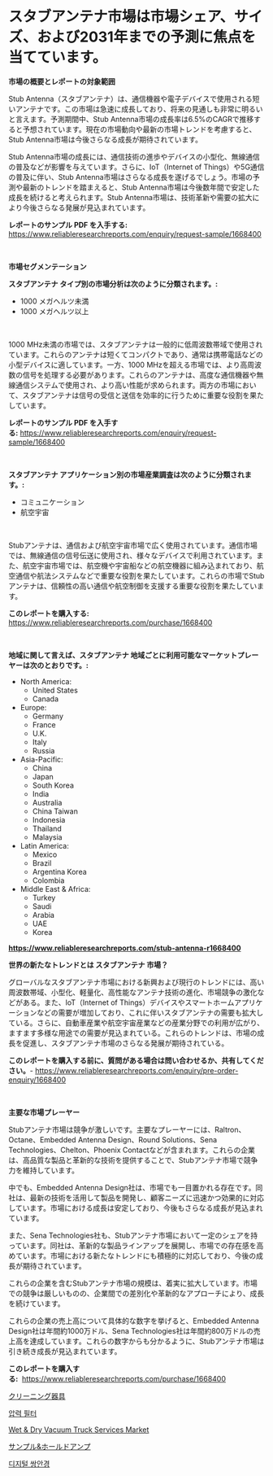 <p><h1>スタブアンテナ市場は市場シェア、サイズ、および2031年までの予測に焦点を当てています。</h1></p><p><strong>市場の概要とレポートの対象範囲</strong></p>
<p><p>Stub Antenna（スタブアンテナ）は、通信機器や電子デバイスで使用される短いアンテナです。この市場は急速に成長しており、将来の見通しも非常に明るいと言えます。予測期間中、Stub Antenna市場の成長率は6.5%のCAGRで推移すると予想されています。現在の市場動向や最新の市場トレンドを考慮すると、Stub Antenna市場は今後さらなる成長が期待されています。</p><p>Stub Antenna市場の成長には、通信技術の進歩やデバイスの小型化、無線通信の普及などが影響を与えています。さらに、IoT（Internet of Things）や5G通信の普及に伴い、Stub Antenna市場はさらなる成長を遂げるでしょう。市場の予測や最新のトレンドを踏まえると、Stub Antenna市場は今後数年間で安定した成長を続けると考えられます。Stub Antenna市場は、技術革新や需要の拡大により今後さらなる発展が見込まれています。</p></p>
<p><strong>レポートのサンプル PDF を入手する:</strong> <a href="https://www.reliableresearchreports.com/enquiry/request-sample/1668400">https://www.reliableresearchreports.com/enquiry/request-sample/1668400</a></p>
<p>&nbsp;</p>
<p><strong>市場セグメンテーション</strong></p>
<p><strong>スタブアンテナ タイプ別の市場分析は次のように分類されます。:</strong></p>
<p><ul><li>1000 メガヘルツ未満</li><li>1000 メガヘルツ以上</li></ul></p>
<p>&nbsp;</p>
<p><p>1000 MHz未満の市場では、スタブアンテナは一般的に低周波数帯域で使用されています。これらのアンテナは短くてコンパクトであり、通常は携帯電話などの小型デバイスに適しています。一方、1000 MHzを超える市場では、より高周波数の信号を処理する必要があります。これらのアンテナは、高度な通信機器や無線通信システムで使用され、より高い性能が求められます。両方の市場において、スタブアンテナは信号の受信と送信を効率的に行うために重要な役割を果たしています。</p></p>
<p><strong>レポートのサンプル PDF を入手する:</strong>&nbsp;<a href="https://www.reliableresearchreports.com/enquiry/request-sample/1668400">https://www.reliableresearchreports.com/enquiry/request-sample/1668400</a></p>
<p>&nbsp;</p>
<p><strong> スタブアンテナ アプリケーション別の市場産業調査は次のように分類されます。:</strong></p>
<p><ul><li>コミュニケーション</li><li>航空宇宙</li></ul></p>
<p>&nbsp;</p>
<p><p>Stubアンテナは、通信および航空宇宙市場で広く使用されています。通信市場では、無線通信の信号伝送に使用され、様々なデバイスで利用されています。また、航空宇宙市場では、航空機や宇宙船などの航空機器に組み込まれており、航空通信や航法システムなどで重要な役割を果たしています。これらの市場でStubアンテナは、信頼性の高い通信や航空制御を支援する重要な役割を果たしています。</p></p>
<p><strong>このレポートを購入する:</strong>&nbsp; <a href="https://www.reliableresearchreports.com/purchase/1668400">https://www.reliableresearchreports.com/purchase/1668400</a></p>
<p>&nbsp;</p>
<p><strong>地域に関して言えば、スタブアンテナ 地域ごとに利用可能なマーケットプレーヤーは次のとおりです。:</strong></p>
<p><ul>
    <li>
        North America:
        <ul>
            <li>United States</li>
            <li>Canada</li>
        </ul>
    </li>
    <li>
        Europe:
        <ul>
            <li>Germany</li>
            <li>France</li>
            <li>U.K.</li>
            <li>Italy</li>
            <li>Russia</li>
        </ul>
    </li>
    <li>
        Asia-Pacific:
        <ul>
            <li>China</li>
            <li>Japan</li>
            <li>South Korea</li>
            <li>India</li>
            <li>Australia</li>
            <li>China Taiwan</li>
            <li>Indonesia</li>
            <li>Thailand</li>
            <li>Malaysia</li>
        </ul>
    </li>
    <li>
        Latin America:
        <ul>
            <li>Mexico</li>
            <li>Brazil</li>
            <li>Argentina Korea</li>
            <li>Colombia</li>
        </ul>
    </li>
    <li>
        Middle East & Africa:
        <ul>
            <li>Turkey</li>
            <li>Saudi</li>
            <li>Arabia</li>
            <li>UAE</li>
            <li>Korea</li>
        </ul>
    </li>
    </ul></p>
<p><strong><a href="https://www.reliableresearchreports.com/stub-antenna-r1668400">https://www.reliableresearchreports.com/stub-antenna-r1668400</a></strong>&nbsp;</p>
<p><strong>世界の新たなトレンドとは スタブアンテナ 市場？</strong></p>
<p><p>グローバルなスタブアンテナ市場における新興および現行のトレンドには、高い周波数帯域、小型化、軽量化、高性能なアンテナ技術の進化、市場競争の激化などがある。また、IoT（Internet of Things）デバイスやスマートホームアプリケーションなどの需要が増加しており、これに伴いスタブアンテナの需要も拡大している。さらに、自動車産業や航空宇宙産業などの産業分野での利用が広がり、ますます多様な用途での需要が見込まれている。これらのトレンドは、市場の成長を促進し、スタブアンテナ市場のさらなる発展が期待されている。</p></p>
<p><strong>このレポートを購入する前に、質問がある場合は問い合わせるか、共有してください。</strong>- <a href="https://www.reliableresearchreports.com/enquiry/pre-order-enquiry/1668400">https://www.reliableresearchreports.com/enquiry/pre-order-enquiry/1668400</a></p>
<p>&nbsp;</p>
<p><strong>主要な市場プレーヤー</strong></p>
<p><p>Stubアンテナ市場は競争が激しいです。主要なプレーヤーには、Raltron、Octane、Embedded Antenna Design、Round Solutions、Sena Technologies、Chelton、Phoenix Contactなどが含まれます。これらの企業は、高品質な製品と革新的な技術を提供することで、Stubアンテナ市場で競争力を維持しています。</p><p>中でも、Embedded Antenna Design社は、市場でも一目置かれる存在です。同社は、最新の技術を活用して製品を開発し、顧客ニーズに迅速かつ効果的に対応しています。市場における成長は安定しており、今後もさらなる成長が見込まれています。</p><p>また、Sena Technologies社も、Stubアンテナ市場において一定のシェアを持っています。同社は、革新的な製品ラインアップを展開し、市場での存在感を高めています。市場における新たなトレンドにも積極的に対応しており、今後の成長が期待されています。</p><p>これらの企業を含むStubアンテナ市場の規模は、着実に拡大しています。市場での競争は厳しいものの、企業間での差別化や革新的なアプローチにより、成長を続けています。</p><p>これらの企業の売上高について具体的な数字を挙げると、Embedded Antenna Design社は年間約1000万ドル、Sena Technologies社は年間約800万ドルの売上高を達成しています。これらの数字からも分かるように、Stubアンテナ市場は引き続き成長が見込まれています。</p></p>
<p><strong>このレポートを購入する:</strong>&nbsp;&nbsp;<a href="https://www.reliableresearchreports.com/purchase/1668400">https://www.reliableresearchreports.com/purchase/1668400</a></p>
<p><p><a href="https://medium.com/@orlohagenes_12279/%E5%AE%B6%E9%9B%BB%E8%A3%BD%E5%93%81%E5%B8%82%E5%A0%B4%E3%82%A4%E3%83%B3%E3%82%B5%E3%82%A4%E3%83%88-%E5%B8%82%E5%A0%B4%E3%83%88%E3%83%AC%E3%83%B3%E3%83%89-%E6%88%90%E9%95%B7-2024%E5%B9%B4%E3%81%8B%E3%82%892031%E5%B9%B4%E3%81%BE%E3%81%A7%E3%81%AE%E4%BA%88%E6%B8%AC-ea733097d392">クリーニング器具</a></p><p><a href="https://github.com/novabrown3/Market-Research-Report-List-1/blob/main/676125954545.md">압력 필터</a></p><p><a href="https://github.com/globismark/Market-Research-Report-List-3/blob/main/wet-dry-vacuum-truck-services-market.md">Wet & Dry Vacuum Truck Services Market</a></p><p><a href="https://github.com/MosesSpinka1914/Market-Research-Report-List-1/blob/main/103222456409.md">サンプル&ホールドアンプ</a></p><p><a href="https://medium.com/@jeralderzog65756e/%EB%94%94%EC%A7%80%ED%84%B8-%EB%A7%9D%EC%9B%90%EA%B2%BD-%EC%8B%9C%EC%9E%A5-%EC%A1%B0%EC%82%AC-%EB%B3%B4%EA%B3%A0%EC%84%9C-%EA%B7%B8-%EC%97%AD%EC%82%AC-%EB%B0%8F-2024%EB%85%84%EB%B6%80%ED%84%B0-2031%EB%85%84%EA%B9%8C%EC%A7%80%EC%9D%98-%EC%98%88%EC%B8%A1-b377c73e25ab">디지털 쌍안경</a></p></p>